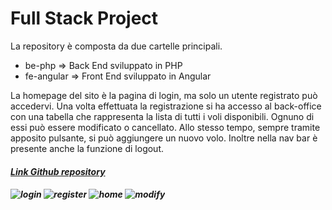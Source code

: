 <h1>Full Stack Project</h1>

<p>La repository è composta da due cartelle principali.</p>

- be-php        => Back End sviluppato in PHP
- fe-angular    => Front End sviluppato in Angular

<p>
La homepage del sito è la pagina di login, ma solo un utente registrato può accedervi.
Una volta effettuata la registrazione si ha accesso al back-office con una tabella
che rappresenta la lista di tutti i voli disponibili. Ognuno di essi può essere modificato o cancellato. Allo stesso tempo, sempre tramite apposito pulsante, si può aggiungere un nuovo volo.
Inoltre nella nav bar è presente anche la funzione di logout.
</p>


<a href="https://github.com/albinaAS93/FullStackProject"><h5>Link Github repository<h5></a>

![login](https://user-images.githubusercontent.com/102250096/179514690-d4828762-5894-4622-8716-4925755d1c77.PNG)
![register](https://user-images.githubusercontent.com/102250096/179514710-7b6a1845-306e-4386-9f5d-a29d41892d13.PNG)
![home](https://user-images.githubusercontent.com/102250096/179514741-b9002605-08b1-46bb-9767-49cbf1e6d780.PNG)
![modify](https://user-images.githubusercontent.com/102250096/179514758-1eb90f65-0c8d-4e52-900b-450b0580576c.PNG)
